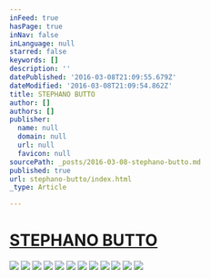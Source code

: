 ```yaml
---
inFeed: true
hasPage: true
inNav: false
inLanguage: null
starred: false
keywords: []
description: ''
datePublished: '2016-03-08T21:09:55.679Z'
dateModified: '2016-03-08T21:09:54.862Z'
title: STEPHANO BUTTO
author: []
authors: []
publisher:
  name: null
  domain: null
  url: null
  favicon: null
sourcePath: _posts/2016-03-08-stephano-butto.md
published: true
url: stephano-butto/index.html
_type: Article

---
```

# [STEPHANO BUTTO][0]
![](https://s3-us-west-2.amazonaws.com/the-grid-img/p/b5fb03b5d229cd01f64ce83357124542b38c3490.jpg)
![](https://s3-us-west-2.amazonaws.com/the-grid-img/p/fc6ac3bd958f5717a132777d7e8de1efe9a717cb.jpg)
![](https://s3-us-west-2.amazonaws.com/the-grid-img/p/67d6bc82b38bf4784a4ed78170631d10a524b600.jpg)
![](https://s3-us-west-2.amazonaws.com/the-grid-img/p/20ce23dbf20f9c60af73221cfcc0cff602d5cb8d.jpg)
![](https://s3-us-west-2.amazonaws.com/the-grid-img/p/17365ee3e3d68c4061ce586f14256b669ca71e60.jpg)
![](https://s3-us-west-2.amazonaws.com/the-grid-img/p/d3eb624e3e63793ddeba530beb74722a5ab42ba0.jpg)
![](https://s3-us-west-2.amazonaws.com/the-grid-img/p/47b92b8c7c4dc296d71b7a43c18e4611f14c251c.jpg)
![](https://s3-us-west-2.amazonaws.com/the-grid-img/p/d779eed21e69abbab6acd149fd485adead97be1f.jpg)
![](https://s3-us-west-2.amazonaws.com/the-grid-img/p/981cf4dba0592343d7051a256ddda10956bac7a7.png)
![](https://s3-us-west-2.amazonaws.com/the-grid-img/p/bcc63cf5216652e828362b8e74196349a0a721ea.jpg)
![](https://the-grid-user-content.s3-us-west-2.amazonaws.com/9e1e25c8-0f72-437c-a396-550e10f758ee.jpg)
![](https://the-grid-user-content.s3-us-west-2.amazonaws.com/447b9e0d-4881-47b1-adf9-f2f8b87b64c2.jpg)

[0]: null